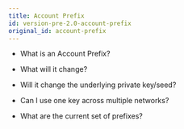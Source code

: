 ```yaml
---
title: Account Prefix
id: version-pre-2.0-account-prefix
original_id: account-prefix
---
```


* What is an Account Prefix?

* What will it change?

* Will it change the underlying private key/seed?

* Can I use one key across multiple networks?

* What are the current set of prefixes?
